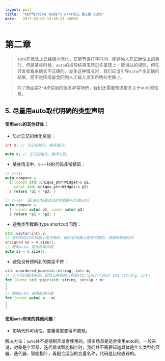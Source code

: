 ```yaml
---
layout: post
title:  "《effective modern c++》笔记 第2章 auto"
date:   2017-03-09 13:45:21 +0800
---
```


# 第二章

> `auto`在概念上已经极为简化，它能节省打字时间，能避免人在正确性上的耗时。但是某些时候，`auto`的推导结果虽然忠实呈现上一章讲过的规则，但在开发者看来确实不正确的。发生这种情况时，我们应当引导`auto`产生正确的结果，而不是因噎废食回到人工输入类型声明的老路上。

> 除了前面第2-4点讲到的很多异常场景，我们还需要知道更多关于auto的信息。

## 5. 尽量用auto取代明确的类型声明

####  使用`auto`的其他好处：

* 防止忘记初始化变量：

```c++
int x; // 忘记初始化，编译通过。

auto x; // 忘记初始化，编译失败。
```

* 某些情况中，c++14的代码非常精简：

```c++
// c++11
auto compare = 
  [](const std::unique_ptr<Widget>& p1,
    const std::unique_ptr<Widget>& p2)
  { return *p1 < *p2; }

// c++14  连lambda表达式的参数都可以用auto
auto compare = 
  [](const auto& p1, const auto& p2)
  { return *p1 < *p2; }
```

* 避免类型截断(type shortcut)问题：

```c++
std::vector<int> v;
// 该代码在32位机器上是正确的，但64位机器上是有问题的，但编译是通过的
unsigned sz = v.size();
// 使用auto，避免此类问题
auto sz = v.size();
```

* 避免没有预料到的类型不符：

```c++
std::unordered_map<std::string, int> m;
// 以下代码编译失败，因为无序表的元素是std::pair<const std::string, int>
for (const std::pair<std::string, int>&p : m)
{
}
// 使用auto，避免此类问题
for (const auto& p : m)
{
}
```

#### 使用`auto`带来的其他问题：

* 影响代码可读性，变量类型变得不直观。

解决方法：`auto`并不是强制开发者使用的，很多场景是适合使用auto的。一般来说，对象是个容器、迭代器或智能指针时，我们并不需要知道具体是什么类型的容器、迭代器、智能指针，再配合适当的变量名称，代码是比较直观的。